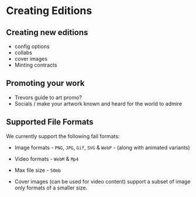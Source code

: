# Creating Editions


## Creating new editions

* config options
* collabs
* cover images
* Minting contracts

## Promoting your work

* Trevors guide to art promo?
* Socials / make your artwork known and heard for the world to admire

## Supported File Formats

We currently support the following fail formats:

* Image formats - `PNG`, `JPG`, `Gif`, `SVG` & `WebP` - (along with animated variants)
* Video formats - `WebM` & `Mp4`
* Max file size - `50mb`

* Cover images (can be used for video content) support a subset of image only formats of a smaller size. 
